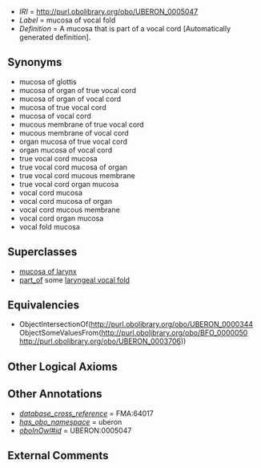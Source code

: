  * *IRI* = http://purl.obolibrary.org/obo/UBERON_0005047
 * *Label* = mucosa of vocal fold
 * *Definition* = A mucosa that is part of a vocal cord [Automatically generated definition].

## Synonyms

 * mucosa of glottis
 * mucosa of organ of true vocal cord
 * mucosa of organ of vocal cord
 * mucosa of true vocal cord
 * mucosa of vocal cord
 * mucous membrane of true vocal cord
 * mucous membrane of vocal cord
 * organ mucosa of true vocal cord
 * organ mucosa of vocal cord
 * true vocal cord mucosa
 * true vocal cord mucosa of organ
 * true vocal cord mucous membrane
 * true vocal cord organ mucosa
 * vocal cord mucosa
 * vocal cord mucosa of organ
 * vocal cord mucous membrane
 * vocal cord organ mucosa
 * vocal fold mucosa

## Superclasses

 * [mucosa of larynx](../../UBERON/24/UBERON_0001824.md)
 * [part_of](../../BFO/50/BFO_0000050.md) some [laryngeal vocal fold](../../UBERON/06/UBERON_0003706.md)

## Equivalencies

 * ObjectIntersectionOf(<http://purl.obolibrary.org/obo/UBERON_0000344> ObjectSomeValuesFrom(<http://purl.obolibrary.org/obo/BFO_0000050> <http://purl.obolibrary.org/obo/UBERON_0003706>))

## Other Logical Axioms


## Other Annotations

 * *[database_cross_reference](../../ef/oboInOwl#hasDbXref.md)* = FMA:64017
 * *[has_obo_namespace](../../ce/oboInOwl#hasOBONamespace.md)* = uberon
 * *[oboInOwl#id](../../id/oboInOwl#id.md)* = UBERON:0005047

## External Comments

